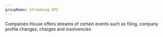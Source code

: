```yaml
---
groupName: Streaming API
---
```

Companies House offers streams of certain events such as filing, company profile changes, charges and insolvencies
